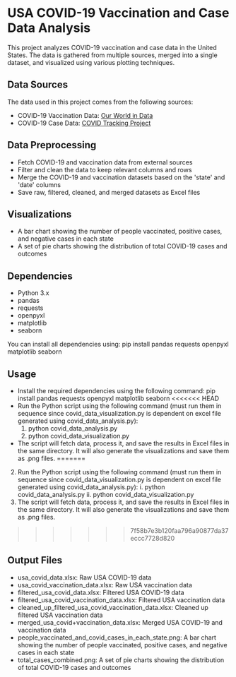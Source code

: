 # USA COVID-19 Vaccination and Case Data Analysis

This project analyzes COVID-19 vaccination and case data in the United States. The data is gathered from multiple sources, merged into a single dataset, and visualized using various plotting techniques.

## Data Sources

The data used in this project comes from the following sources:

- COVID-19 Vaccination Data: [Our World in Data](https://ourworldindata.org/us-states-vaccinations)
- COVID-19 Case Data: [COVID Tracking Project](https://covidtracking.com/data)

## Data Preprocessing

- Fetch COVID-19 and vaccination data from external sources
- Filter and clean the data to keep relevant columns and rows
- Merge the COVID-19 and vaccination datasets based on the 'state' and 'date' columns
- Save raw, filtered, cleaned, and merged datasets as Excel files

## Visualizations

- A bar chart showing the number of people vaccinated, positive cases, and negative cases in each state
- A set of pie charts showing the distribution of total COVID-19 cases and outcomes

## Dependencies

- Python 3.x
- pandas
- requests
- openpyxl
- matplotlib
- seaborn

You can install all dependencies using:
pip install pandas requests openpyxl matplotlib seaborn

## Usage

- Install the required dependencies using the following command:
   pip install pandas requests openpyxl matplotlib seaborn
<<<<<<< HEAD
- Run the Python script using the following command (must run them in sequence since covid_data_visualization.py is dependent on excel file generated using covid_data_analysis.py):
   1. python covid_data_analysis.py
   2. python covid_data_visualization.py
- The script will fetch data, process it, and save the results in Excel files in the same directory. It will also generate the visualizations and save them as .png files.
=======
2. Run the Python script using the following command (must run them in sequence since covid_data_visualization.py is dependent on excel file generated using covid_data_analysis.py):
   i. python covid_data_analysis.py
   ii. python covid_data_visualization.py
3. The script will fetch data, process it, and save the results in Excel files in the same directory. It will also generate the visualizations and save them as .png files.
>>>>>>> 7f58b7e3b120faa796a90877da37eccc7728d820

## Output Files

- usa_covid_data.xlsx: Raw USA COVID-19 data
- usa_covid_vaccination_data.xlsx: Raw USA vaccination data
- filtered_usa_covid_data.xlsx: Filtered USA COVID-19 data
- filtered_usa_covid_vaccination_data.xlsx: Filtered USA vaccination data
- cleaned_up_filtered_usa_covid_vaccination_data.xlsx: Cleaned up filtered USA vaccination data
- merged_usa_covid+vaccination_data.xlsx: Merged USA COVID-19 and vaccination data
- people_vaccinated_and_covid_cases_in_each_state.png: A bar chart showing the number of people vaccinated, positive cases, and negative cases in each state
- total_cases_combined.png: A set of pie charts showing the distribution of total COVID-19 cases and outcomes
